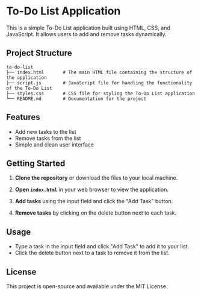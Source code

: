 # To-Do List Application

This is a simple To-Do List application built using HTML, CSS, and JavaScript. It allows users to add and remove tasks dynamically.

## Project Structure

```
to-do-list
├── index.html       # The main HTML file containing the structure of the application
├── script.js        # JavaScript file for handling the functionality of the To-Do List
├── styles.css       # CSS file for styling the To-Do List application
└── README.md        # Documentation for the project
```

## Features

- Add new tasks to the list
- Remove tasks from the list
- Simple and clean user interface

## Getting Started

1. **Clone the repository** or download the files to your local machine.

2. **Open `index.html`** in your web browser to view the application.

3. **Add tasks** using the input field and click the "Add Task" button.

4. **Remove tasks** by clicking on the delete button next to each task.

## Usage

- Type a task in the input field and click "Add Task" to add it to your list.
- Click the delete button next to a task to remove it from the list.

## License

This project is open-source and available under the MIT License.